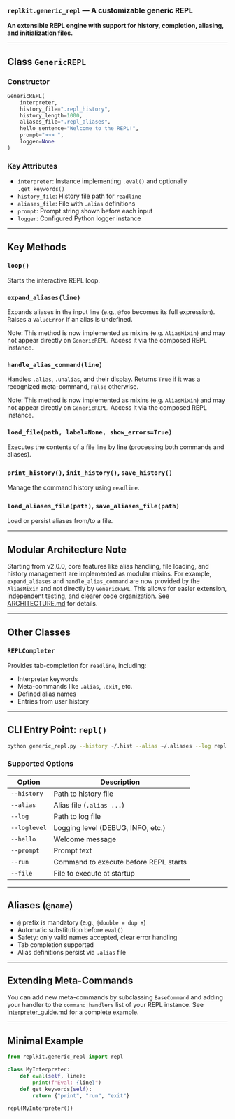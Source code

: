 ### `replkit.generic_repl` — A customizable generic REPL

**An extensible REPL engine with support for history, completion, aliasing, and initialization files.**

---

## Class `GenericREPL`

### Constructor

```python
GenericREPL(
    interpreter,
    history_file=".repl_history",
    history_length=1000,
    aliases_file=".repl_aliases",
    hello_sentence="Welcome to the REPL!",
    prompt=">>> ",
    logger=None
)
```

### Key Attributes

- `interpreter`: Instance implementing `.eval()` and optionally `.get_keywords()`
- `history_file`: History file path for `readline`
- `aliases_file`: File with `.alias` definitions
- `prompt`: Prompt string shown before each input
- `logger`: Configured Python logger instance

---

## Key Methods

### `loop()`

Starts the interactive REPL loop.

### `expand_aliases(line)`

Expands aliases in the input line (e.g., `@foo` becomes its full expression). Raises a `ValueError` if an alias is undefined.

Note: This method is now implemented as mixins (e.g. `AliasMixin`) and may not appear directly on `GenericREPL`. Access it via the composed REPL instance.

### `handle_alias_command(line)`

Handles `.alias`, `.unalias`, and their display. Returns `True` if it was a recognized meta-command, `False` otherwise.

Note: This method is now implemented as mixins (e.g. `AliasMixin`) and may not appear directly on `GenericREPL`. Access it via the composed REPL instance.

### `load_file(path, label=None, show_errors=True)`

Executes the contents of a file line by line (processing both commands and aliases).

### `print_history()`, `init_history()`, `save_history()`

Manage the command history using `readline`.

### `load_aliases_file(path)`, `save_aliases_file(path)`

Load or persist aliases from/to a file.

---

## Modular Architecture Note

Starting from v2.0.0, core features like alias handling, file loading, and history management are implemented as modular mixins.
For example, `expand_aliases` and `handle_alias_command` are now provided by the `AliasMixin` and not directly by `GenericREPL`.
This allows for easier extension, independent testing, and clearer code organization.
See [ARCHITECTURE.md](ARCHITECTURE.md) for details.

---

## Other Classes

### `REPLCompleter`

Provides tab-completion for `readline`, including:

- Interpreter keywords
- Meta-commands like `.alias`, `.exit`, etc.
- Defined alias names
- Entries from user history

---

## CLI Entry Point: `repl()`

```bash
python generic_repl.py --history ~/.hist --alias ~/.aliases --log repl.log
```

### Supported Options

| Option       | Description                           |
| ------------ | ------------------------------------- |
| `--history`  | Path to history file                  |
| `--alias`    | Alias file (`.alias ...`)             |
| `--log`      | Path to log file                      |
| `--loglevel` | Logging level (DEBUG, INFO, etc.)     |
| `--hello`    | Welcome message                       |
| `--prompt`   | Prompt text                           |
| `--run`      | Command to execute before REPL starts |
| `--file`     | File to execute at startup            |

---

## Aliases (`@name`)

- `@` prefix is mandatory (e.g., `@double = dup +`)
- Automatic substitution before `eval()`
- Safety: only valid names accepted, clear error handling
- Tab completion supported
- Alias definitions persist via `.alias` file

---

## Extending Meta-Commands

You can add new meta-commands by subclassing `BaseCommand` and adding your handler to the `command_handlers` list of your REPL instance.
See [interpreter_guide.md](interpreter_guide.md) for a complete example.

---

## Minimal Example

```python
from replkit.generic_repl import repl

class MyInterpreter:
    def eval(self, line):
        print(f"Eval: {line}")
    def get_keywords(self):
        return {"print", "run", "exit"}

repl(MyInterpreter())
```
